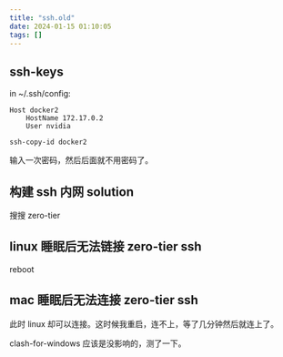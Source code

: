 ```yaml
---
title: "ssh.old"
date: 2024-01-15 01:10:05
tags: []
---
```

## ssh-keys

in ~/.ssh/config:

```
Host docker2
    HostName 172.17.0.2
    User nvidia
```

```
ssh-copy-id docker2
```

输入一次密码，然后后面就不用密码了。

## 构建 ssh 内网 solution

搜搜 zero-tier

## linux 睡眠后无法链接 zero-tier ssh

reboot

## mac 睡眠后无法连接 zero-tier ssh

此时 linux 却可以连接。这时候我重启，连不上，等了几分钟然后就连上了。

clash-for-windows 应该是没影响的，测了一下。

